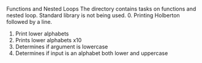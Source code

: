 Functions and Nested Loops
The directory contains tasks on functions and nested loop. Standard library is not being used. 
0. Printing Holberton followed by a line. 
1. Print lower alphabets
2. Prints lower alphabets x10
3. Determines if argument is lowercase
4. Determines if input is an alphabet both lower and uppercase

